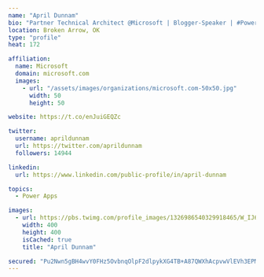 ```yaml
---
name: "April Dunnam"
bio: "Partner Technical Architect @Microsoft | Blogger-Speaker | #PowerApps, #PowerAutomate, #Office365, #SharePoint | #WIT | #Karaoke Queen"
location: Broken Arrow, OK
type: "profile"
heat: 172

affiliation:
  name: Microsoft
  domain: microsoft.com
  images:
    - url: "/assets/images/organizations/microsoft.com-50x50.jpg"
      width: 50
      height: 50

website: https://t.co/enJuiGEQZc

twitter:
  username: aprildunnam
  url: https://twitter.com/aprildunnam
  followers: 14944

linkedin:
  url: https://www.linkedin.com/public-profile/in/april-dunnam

topics:
  - Power Apps

images:
  - url: https://pbs.twimg.com/profile_images/1326986540329918465/W_IJ6Ih2_400x400.jpg
    width: 400
    height: 400
    isCached: true
    title: "April Dunnam"

secured: "Pu2Nwn5gBH4wvY0FHz5OvbnqOlpF2dlpykXG4TB+A87QWXhAcpvwVlEVh3EPMDkzu4Pjf4elkrpWWkkPB1vsrBDjiajANUG7umWl+xvLVVP5bG/oWAKPmhzREQRVFWuiRbabJKAJPmTRv+pRJ12JpGSOnPCRXmEpIarR5XHftLZSS5aObR4liQ1ak7D01ZzFl1MUCGrez01r2KEI5ZyhMHJk7sziwWdEY6ws0o2RHjv0tC+HwjKTadgWctdpHv1orSmVQ5m+i/lCxbKG+JDA+im4MZydEUvtwriJHJjrZ2481uRWCvb4HVCXZyIFMl4s2RM4hKne/qIAy56QJ8BF5xtelrsI8UJrLlPm8GIlYaM0LSnZJdUJnFXFVYJ6WM286Qsi+EsA7uSCgE2LmI/poLFqoP9O7Df+koPS5O5+E8o=;71bOlD3BhhCWifNdjUtitg=="
---
```


